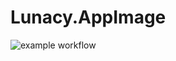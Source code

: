 # Lunacy.AppImage

![example workflow](https://github.com/nx-appbuild-hub/Lunacy.AppImage//actions/workflows/makefile.yml/badge.svg)
